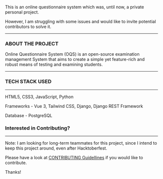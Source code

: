 This is an online questionnaire system which was, until now, a private personal project.

However, I am struggling with some issues and would like to invite potential contributors to solve it.


------------

### ABOUT THE PROJECT
Online Questionnaire System (OQS) is an open-source examination management System that aims to create a simple yet feature-rich and robust means of testing and examining students.


------------



### TECH STACK USED

------------
HTML5, CSS3, JavaScript, Python

Frameworks - Vue 3, Tailwind CSS, Django, Django REST Framework

Database - PostgreSQL



### Interested in Contributing?

------------
Note: I am looking for long-term teammates for this project, since I intend to keep this project around, even after Hacktoberfest.

Please have a look at [CONTRIBUTING Guidellines](https://github.com/TheInspiredConjurer/Online-Questionnaire-System/blob/main/CONTRIBUTING.md) if you would like to contribute.

Thanks!
